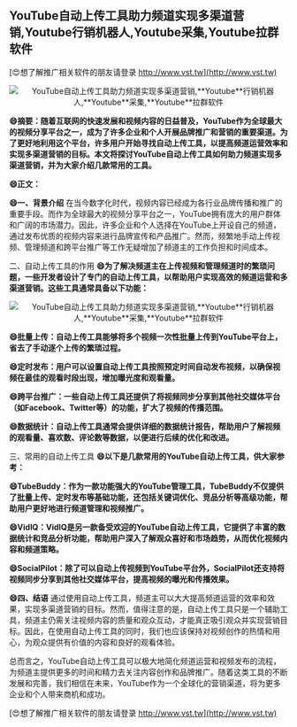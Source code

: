 ## **YouTube自动上传工具助力频道实现多渠道营销,**Youtube**行销机器人,**Youtube**采集,**Youtube**拉群软件**

[😍想了解推广相关软件的朋友请登录 http://www.vst.tw](http://www.vst.tw)

 <center><img src="https://vst.tw/MP4/tuiguang/png/5.png" alt="YouTube自动上传工具助力频道实现多渠道营销,**Youtube**行销机器人,**Youtube**采集,**Youtube**拉群软件"></center>

**😄摘要：随着互联网的快速发展和视频内容的日益普及，YouTube作为全球最大的视频分享平台之一，成为了许多企业和个人开展品牌推广和营销的重要渠道。为了更好地利用这个平台，许多用户开始寻找自动上传工具，以提高频道运营效率和实现多渠道营销的目标。本文将探讨YouTube自动上传工具如何助力频道实现多渠道营销，并为大家介绍几款常用的工具。**

**😄正文：**

**😄一、背景介绍**
在当今数字化时代，视频内容已经成为各行业品牌传播和推广的重要手段。而作为全球最大的视频分享平台之一，YouTube拥有庞大的用户群体和广阔的市场潜力。因此，许多企业和个人选择在YouTube上开设自己的频道，通过发布优质的视频内容来进行品牌宣传和产品推广。然而，频繁地手动上传视频、管理频道和跨平台推广等工作无疑增加了频道主的工作负担和时间成本。

二、自动上传工具的作用
**😄为了解决频道主在上传视频和管理频道时的繁琐问题，一些开发者设计了专门的自动上传工具，以帮助用户实现高效的频道运营和多渠道营销。这些工具通常具备以下功能：**

 <center><img src="https://vst.tw/MP4/tuiguang/png/6.png" alt="YouTube自动上传工具助力频道实现多渠道营销,**Youtube**行销机器人,**Youtube**采集,**Youtube**拉群软件"></center>

**😄批量上传：自动上传工具能够将多个视频一次性批量上传到YouTube平台上，省去了手动逐个上传的繁琐过程。**

**😄定时发布：用户可以设置自动上传工具按照预定时间自动发布视频，以确保视频在最佳的观看时段出现，增加曝光度和观看量。**

**😄跨平台推广：一些自动上传工具还提供了将视频同步分享到其他社交媒体平台（如Facebook、Twitter等）的功能，扩大了视频的传播范围。**

**😄数据统计：自动上传工具通常会提供详细的数据统计报告，帮助用户了解视频的观看量、喜欢数、评论数等数据，以便进行后续的优化和改进。**

三、常用的自动上传工具
**😄以下是几款常用的YouTube自动上传工具，供大家参考：**

**😄TubeBuddy：作为一款功能强大的YouTube管理工具，TubeBuddy不仅提供了批量上传、定时发布等基础功能，还包括关键词优化、竞品分析等高级功能，帮助用户更好地进行频道管理和视频推广。**

**😄VidIQ：VidIQ是另一款备受欢迎的YouTube自动上传工具，它提供了丰富的数据统计和竞品分析功能，帮助用户深入了解观众喜好和市场趋势，从而优化视频内容和频道策略。**

**😄SocialPilot：除了可以自动上传视频到YouTube平台外，SocialPilot还支持将视频同步分享到其他社交媒体平台，提高视频的曝光和传播效果。**

**😄四、结语**
通过使用自动上传工具，频道主可以大大提高频道运营的效率和效果，实现多渠道营销的目标。然而，值得注意的是，自动上传工具只是一个辅助工具，频道主仍需关注视频内容的质量和观众互动，才能真正吸引观众并实现营销目标。因此，在使用自动上传工具的同时，我们也应该保持对视频创作的热情和用心，为观众提供有价值的内容和良好的观看体验。

总而言之，YouTube自动上传工具可以极大地简化频道运营和视频发布的流程，为频道主提供更多的时间和精力去关注内容创作和品牌推广。随着这类工具的不断发展和完善，我们相信在未来，YouTube作为一个全球化的营销渠道，将为更多企业和个人带来商机和成功。

[😍想了解推广相关软件的朋友请登录 http://www.vst.tw](http://www.vst.tw)



